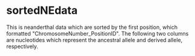# sortedNEdata

This is neanderthal data which are sorted by the first position, which formatted "ChromosomeNumber_PositionID".
The following two columns are nucleotides which represent the ancestral allele and derived allele, respectively.
